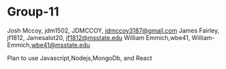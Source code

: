 # Group-11
Josh Mccoy, jdm1502, JDMCCOY, jdmccoy3187@gmail.com
James Fairley, jf1812, Jamesalot20, jf1812@msstate.edu
William Emmich,wbe41, William-Emmich,wbe41@msstate.edu

Plan to use Javascript,Nodejs,MongoDb, and React
